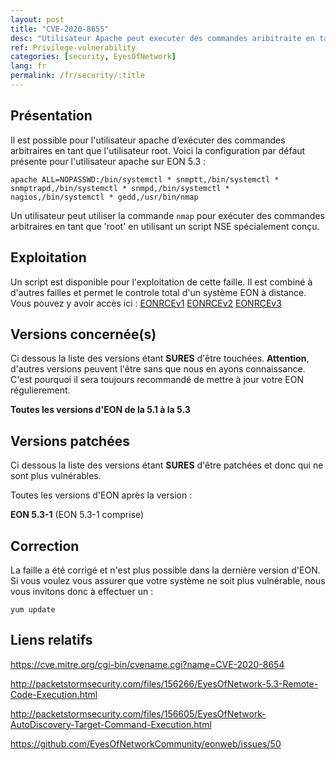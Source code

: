 ```yaml
---
layout: post
title: "CVE-2020-8655"
desc: "Utilisateur Apache peut executer des commandes aribitraite en tant que root / Localisation : Apache / Niveau : Moyenne"
ref: Privilege-vulnerability
categories: [security, EyesOfNetwork]
lang: fr
permalink: /fr/security/:title
---
```


## Présentation

Il est possible pour l'utilisateur apache d’exécuter des commandes arbitraires en tant que l'utilisateur root.
Voici la configuration par défaut présente pour l'utilisateur apache sur EON 5.3 :

```
apache ALL=NOPASSWD:/bin/systemctl * snmptt,/bin/systemctl * snmptrapd,/bin/systemctl * snmpd,/bin/systemctl * nagios,/bin/systemctl * gedd,/usr/bin/nmap
```

Un utilisateur peut utiliser la commande ```nmap``` pour exécuter des commandes arbitraires en tant que 'root' en utilisant un script NSE spécialement conçu.



## Exploitation

Un script est disponible pour l'exploitation de cette faille.
Il est combiné à d'autres failles et permet le controle total d'un système EON à distance.
Vous pouvez y avoir accès ici :
[EONRCEv1](https://packetstormsecurity.com/files/download/156266/eyesofnetwork53-exec.txt)
[EONRCEv2](https://packetstormsecurity.com/files/download/156266/eyesofnetwork53-exec.txt)
[EONRCEv3](https://packetstormsecurity.com/files/download/156266/eyesofnetwork53-exec.txt)


## Versions concernée(s)

Ci dessous la liste des versions étant **SURES** d'être touchées.
**Attention**, d'autres versions peuvent l'être sans que nous en ayons connaissance. C'est pourquoi il sera toujours recommandé de mettre à jour votre EON régulierement.

**Toutes les versions d'EON de la 5.1 à la 5.3**

## Versions patchées

Ci dessous la liste des versions étant **SURES** d'être patchées et donc qui ne sont plus vulnérables.

Toutes les versions d'EON après la version : 

**EON 5.3-1** (EON 5.3-1 comprise)

## Correction

La faille a été corrigé et n'est plus possible dans la dernière version d'EON.
Si vous voulez vous assurer que votre système ne soit plus vulnérable, nous vous invitons donc à effectuer un :

``` 
yum update 
```

## Liens relatifs

https://cve.mitre.org/cgi-bin/cvename.cgi?name=CVE-2020-8654

http://packetstormsecurity.com/files/156266/EyesOfNetwork-5.3-Remote-Code-Execution.html

http://packetstormsecurity.com/files/156605/EyesOfNetwork-AutoDiscovery-Target-Command-Execution.html

https://github.com/EyesOfNetworkCommunity/eonweb/issues/50
